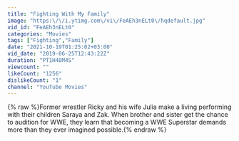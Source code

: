 ```yaml
---
title: "Fighting With My Family"
image: "https:\/\/i.ytimg.com\/vi\/FeAEh3nELt0\/hqdefault.jpg"
vid_id: "FeAEh3nELt0"
categories: "Movies"
tags: ["Fighting","Family"]
date: "2021-10-19T01:25:02+03:00"
vid_date: "2019-06-25T12:43:22Z"
duration: "PT1H48M4S"
viewcount: ""
likeCount: "1256"
dislikeCount: "1"
channel: "YouTube Movies"
---
```

{% raw %}Former wrestler Ricky and his wife Julia make a living performing with their children Saraya and Zak. When brother and sister get the chance to audition for WWE, they learn that becoming a WWE Superstar demands more than they ever imagined possible.{% endraw %}
